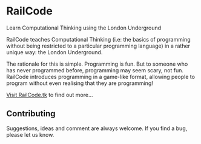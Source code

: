 # RailCode
Learn Computational Thinking using the London Underground

RailCode teaches Computational Thinking (i.e: the basics 
of programming without being restricted to a particular 
programming language) in a rather unique way: the London 
Underground.

The rationale for this is simple. Programming is fun. But 
to someone who has never programmed before, programming 
may seem scary, not fun. RailCode introduces programming 
in a game-like format, allowing people to program without 
even realising that they are programming!

[Visit RailCode.tk](http://railcode.tk) to find out more...


## Contributing

Suggestions, ideas and comment are always welcome. If you 
find a bug, please let us know.
